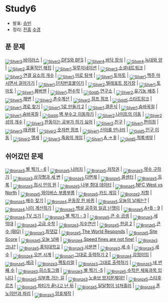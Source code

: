 <!-- tier 리스트 S -->
[Unrated]: https://user-images.githubusercontent.com/33937365/126247607-85783912-c11a-4d50-ac36-8cc7dcb75cd2.png
[NotRated]: https://user-images.githubusercontent.com/33937365/135189055-c3508249-b361-4948-8c36-a74b690cd346.png
[Bronze5]: https://user-images.githubusercontent.com/33937365/126247611-e362d727-17a4-4737-a232-5827e185ab7c.png
[Bronze4]: https://user-images.githubusercontent.com/33937365/126247612-89cbc675-e1d4-43a2-950b-1cb014dca697.png
[Bronze3]: https://user-images.githubusercontent.com/33937365/126247613-b8408610-7bc4-40f8-804f-a30a45ddbb68.png
[Bronze2]: https://user-images.githubusercontent.com/33937365/126247614-d85dc6ff-a520-4c00-82bd-eb593b156bd8.png
[Bronze1]: https://user-images.githubusercontent.com/33937365/126247616-04b2ab30-9891-4b7b-8cb4-38e99b97e834.png
[Silver5]: https://user-images.githubusercontent.com/33937365/126247618-38c5c905-672b-4d75-808e-8a7d45ea577d.png
[Silver4]: https://user-images.githubusercontent.com/33937365/126247620-ba2d1b96-b0aa-4b88-80c5-71569c69bbc3.png
[Silver3]: https://user-images.githubusercontent.com/33937365/126247621-1b55b7f4-3a79-4348-8a63-f00c1813853e.png
[Silver2]: https://user-images.githubusercontent.com/33937365/126247622-a83b30a9-6618-4593-b775-6f6730afd3f6.png
[Silver1]: https://user-images.githubusercontent.com/33937365/126247625-8d82f8ab-6f95-4ef8-a243-be31f548596e.png
[Gold5]: https://user-images.githubusercontent.com/33937365/126247627-2979d4d5-915a-4c4e-adb7-c171f9bafe28.png
[Gold4]: https://user-images.githubusercontent.com/33937365/126247629-b24e1e24-4579-450f-bc3c-f166361091dd.png
[Gold3]: https://user-images.githubusercontent.com/33937365/126247630-80fb15af-debc-451d-a937-6c9c6bfa693b.png
[Gold2]: https://user-images.githubusercontent.com/33937365/126247633-7112f6a6-57da-4d1d-953f-5414ba8ffc3d.png
[Gold1]: https://user-images.githubusercontent.com/33937365/126247635-42bd3af9-e129-4379-b44a-22d75de3def6.png
[Platinum5]: https://user-images.githubusercontent.com/33937365/126247636-763e3bc4-43a9-4724-8ce1-c2288aecb636.png
[Platinum4]: https://user-images.githubusercontent.com/33937365/126247637-af30d243-2771-4966-b0bb-0901b9fd4989.png
[Platinum3]: https://user-images.githubusercontent.com/33937365/126247640-cfd654db-86d8-42a9-8d1b-0f3494758330.png
[Platinum2]: https://user-images.githubusercontent.com/33937365/126247641-3e60e9a6-5116-4005-a87d-bfb59969c87a.png
[Platinum1]: https://user-images.githubusercontent.com/33937365/126247643-23bba5ac-52c4-442a-a88a-2eb8998f6446.png
[Diamond5]: https://user-images.githubusercontent.com/33937365/126247645-870445bf-25d9-45ce-9c07-a25949ffad21.png
[Diamond4]: https://user-images.githubusercontent.com/33937365/126247646-b2d7e328-c205-448d-a5bf-c6294c07edaa.png
[Diamond3]: https://user-images.githubusercontent.com/33937365/126247647-db568f94-882f-410c-bd1b-63d49c87623c.png
[Diamond2]: https://user-images.githubusercontent.com/33937365/126247648-52f92f07-0fb9-4b1d-a344-6e9b81d81044.png
[Diamond1]: https://user-images.githubusercontent.com/33937365/126247649-4d068f63-f5e1-40df-910e-dceeb2b7de99.png
[Ruby5]: https://user-images.githubusercontent.com/33937365/126247652-94013ea7-9a96-4068-b922-01535c85801d.png
[Ruby4]: https://user-images.githubusercontent.com/33937365/126247655-a10f7077-6341-416e-938c-b500b7022aca.png
[Ruby3]: https://user-images.githubusercontent.com/33937365/126247656-d0e16a36-5080-4585-a465-4e4f5302beef.png
[Ruby2]: https://user-images.githubusercontent.com/33937365/126247659-1d249660-02a2-4a95-966f-074f99df70fe.png
[Ruby1]: https://user-images.githubusercontent.com/33937365/126247660-8e0d236d-eaef-42b3-8983-28f9e6c94ff9.png
<!-- tier 리스트 E -->

# Study6
- 발표: [승빈](reference/wsb.pdf)
- 정리: [진홍](reference/kjh.pdf) [수경](reference/hsk.pdf) 

## 푼 문제
[<sub>![Silver3]</sub> 바이러스](https://www.acmicpc.net/problem/2606) |
[<sub>![Silver2]</sub> DFS와 BFS](https://www.acmicpc.net/problem/1260) |
[<sub>![Silver4]</sub> 바닥 장식](https://www.acmicpc.net/problem/1388) |
[<sub>![Silver4]</sub> 늑대와 양](https://www.acmicpc.net/problem/16956) |
[<sub>![Silver2]</sub> 효율적인 해킹](https://www.acmicpc.net/problem/1325) |
[<sub>![Silver1]</sub> 일루미네이션](https://www.acmicpc.net/problem/5547) |
[<sub>![Silver3]</sub> 소셜네트워크](https://www.acmicpc.net/problem/3098) |
[<sub>![Silver2]</sub> 연결 요소의 개수](https://www.acmicpc.net/problem/11724) |
[<sub>![Silver1]</sub> 미로 탐색](https://www.acmicpc.net/problem/2178) |
[<sub>![Silver1]</sub> 토마토](https://www.acmicpc.net/problem/7576) |
[<sub>![Silver1]</sub> 맥주 마시면서 걸어가기](https://www.acmicpc.net/problem/9205) | 
[<sub>![Silver1]</sub> 단지번호붙이기](https://www.acmicpc.net/problem/2667) |
[<sub>![Silver2]</sub> 텔레포트 정거장](https://www.acmicpc.net/problem/18232) |
[<sub>![Silver1]</sub> 토마토](https://www.acmicpc.net/problem/7569) | 
[<sub>![Silver1]</sub> 봄버맨](https://www.acmicpc.net/problem/16918) |
[<sub>![Silver1]</sub> 현수막](https://www.acmicpc.net/problem/14716) |
[<sub>![Gold5]</sub> 연구소](https://www.acmicpc.net/problem/14502) |
[<sub>![Silver2]</sub> 유기농 배추](https://www.acmicpc.net/problem/1012) |
[<sub>![Silver5]</sub> 해변](https://www.acmicpc.net/problem/14397) |
[<sub>![Silver2]</sub> 촌수계산](https://www.acmicpc.net/problem/2644) |
[<sub>![Silver2]</sub> 점프 점프](https://www.acmicpc.net/problem/14248) |
[<sub>![Gold5]</sub> 스타트링크](https://www.acmicpc.net/problem/5014) |
[<sub>![Silver1]</sub> 경로 찾기](https://www.acmicpc.net/problem/11403) |
[<sub>![Silver1]</sub> 1로 만들기 2](https://www.acmicpc.net/problem/12852) |
[<sub>![Silver1]</sub> 결혼식](https://www.acmicpc.net/problem/5567) |
[<sub>![Silver1]</sub> 숨바꼭질](https://www.acmicpc.net/problem/1697) |
[<sub>![Silver1]</sub> 숨바꼭질](https://www.acmicpc.net/problem/6118) |
[<sub>![Gold4]</sub> 벽 부수고 이동하기](https://www.acmicpc.net/problem/2206) |
[<sub>![Silver2]</sub> 나이트의 이동](https://www.acmicpc.net/problem/7562) |
[<sub>![Silver2]</sub> 섬의 개수](https://www.acmicpc.net/problem/4963) |
[<sub>![Silver3]</sub> 한동이는 공부가 하기 싫어](https://www.acmicpc.net/problem/3182) |
[<sub>![Silver2]</sub> 친구](https://www.acmicpc.net/problem/1058) |
[<sub>![Silver1]</sub> 편의점](https://www.acmicpc.net/problem/14221) |
[<sub>![Silver3]</sub> 태권왕](https://www.acmicpc.net/problem/14562) |
[<sub>![Silver2]</sub> 숫자판 점프](https://www.acmicpc.net/problem/2210) |
[<sub>![Silver1]</sub> 신아를 만나러](https://www.acmicpc.net/problem/6146) |
[<sub>![Gold5]</sub> 인구 이동](https://www.acmicpc.net/problem/16234) |
[<sub>![Silver2]</sub> 맹세](https://www.acmicpc.net/problem/3407) |
[<sub>![Silver3]</sub> 죽음의 게임](https://www.acmicpc.net/problem/17204) |
[<sub>![Silver1]</sub> A → B](https://www.acmicpc.net/problem/16953) |
[<sub>![Gold5]</sub> 적록색약](https://www.acmicpc.net/problem/10026) |

## 쉬어갔던 문제
[<sub>![Bronze3]</sub> 별 찍기 - 6](https://www.acmicpc.net/problem/2443) |
[<sub>![Bronze5]</sub> 나머지](https://www.acmicpc.net/problem/10430) |
[<sub>![Bronze5]</sub> 저작권](https://www.acmicpc.net/problem/2914) |
[<sub>![Bronze3]</sub> 약수 구하기](https://www.acmicpc.net/problem/2501) |
[<sub>![Bronze3]</sub> 삼각형과 세 변](https://www.acmicpc.net/problem/5073) |
[<sub>![Bronze3]</sub> 다면체](https://www.acmicpc.net/problem/10569) |
[<sub>![Bronze5]</sub> 콜센터](https://www.acmicpc.net/problem/5339) |
[<sub>![Bronze5]</sub> 등록](https://www.acmicpc.net/problem/7287) |
[<sub>![Bronze3]</sub> 접시 안의 원](https://www.acmicpc.net/problem/16483) |
[<sub>![Bronze5]</sub> 나부 함대 데이터](https://www.acmicpc.net/problem/9654) |
[<sub>![Bronze5]</sub> NFC West vs North](https://www.acmicpc.net/problem/10170) |
[<sub>![Bronze5]</sub> 와이버스 부릉부릉](https://www.acmicpc.net/problem/14645) |
[<sub>![Bronze5]</sub> 카드 게임](https://www.acmicpc.net/problem/5522) |
[<sub>![Bronze2]</sub> 저항](https://www.acmicpc.net/problem/1076) |
[<sub>![Bronze3]</sub> 배수 찾기](https://www.acmicpc.net/problem/4504) |
[<sub>![Bronze4]</sub> 운동장 한 바퀴](https://www.acmicpc.net/problem/16486) |
[<sub>![Bronze5]</sub> 오늘의 날짜는?](https://www.acmicpc.net/problem/16170) |
[<sub>![Bronze4]</sub> 나이 계산하기](https://www.acmicpc.net/problem/16199) |
[<sub>![Bronze2]</sub> 백설 공주와 일곱 난쟁이](https://www.acmicpc.net/problem/3040) |
[<sub>![Bronze5]</sub> A+B - 9](https://www.acmicpc.net/problem/15740) |
[<sub>![Bronze4]</sub> TV 크기](https://www.acmicpc.net/problem/1297) |
[<sub>![Bronze3]</sub> 별 찍기 - 3](https://www.acmicpc.net/problem/2440) |
[<sub>![Bronze5]</sub> 큰 수 곱셈](https://www.acmicpc.net/problem/13277) | 
[<sub>![Bronze3]</sub> 세 막대](https://www.acmicpc.net/problem/14215) |
[<sub>![Bronze3]</sub> 고급 수학](https://www.acmicpc.net/problem/7510) |
[<sub>![Bronze3]</sub> 지수연산](https://www.acmicpc.net/problem/2052) |
[<sub>![Bronze5]</sub> 한글 2](https://www.acmicpc.net/problem/11283) |
[<sub>![Bronze5]</sub> 큰 수 (BIG)](https://www.acmicpc.net/problem/14928) |
[<sub>![Bronze3]</sub> 최댓값](https://www.acmicpc.net/problem/2566) |
[<sub>![Bronze5]</sub> The World Responds](https://www.acmicpc.net/problem/23234) |
[<sub>![Bronze5]</sub> Site Score](https://www.acmicpc.net/problem/20254) |
[<sub>![Bronze5]</sub> 오늘 날짜](https://www.acmicpc.net/problem/10699) |
[<sub>![Bronze4]</sub> Speed fines are not fine!](https://www.acmicpc.net/problem/6763) |
[<sub>![Bronze3]</sub> 크냐?](https://www.acmicpc.net/problem/4101) |
[<sub>![Bronze5]</sub> 홍익대학교](https://www.acmicpc.net/problem/16394) |
[<sub>![Bronze3]</sub> 사분면](https://www.acmicpc.net/problem/9610) |
[<sub>![Bronze3]</sub> 세 수](https://www.acmicpc.net/problem/10817) |
[<sub>![Bronze3]</sub> 세 수](https://www.acmicpc.net/problem/2985) |
[<sub>![Bronze4]</sub> 오븐 시계](https://www.acmicpc.net/problem/2525) |
[<sub>![Bronze1]</sub> 그대로 출력하기 2](https://www.acmicpc.net/problem/11719) |
[<sub>![Bronze4]</sub> 감정이입](https://www.acmicpc.net/problem/14623) |
[<sub>![Bronze5]</sub> 세금](https://www.acmicpc.net/problem/20492) |
[<sub>![Bronze3]</sub> 팩토리얼](https://www.acmicpc.net/problem/10872) |
[<sub>![Bronze3]</sub> 그대로 출력하기](https://www.acmicpc.net/problem/11718) |
[<sub>![Bronze3]</sub> 네 번째 수](https://www.acmicpc.net/problem/2997) |
[<sub>![Bronze3]</sub> 히스토그램](https://www.acmicpc.net/problem/13752) |
[<sub>![Bronze3]</sub> 별 찍기 -5](https://www.acmicpc.net/problem/2442) |
[<sub>![Bronze5]</sub> 수학은 체육과목 입니다](https://www.acmicpc.net/problem/15894) |
[<sub>![Bronze5]</sub> 심부름 가는 길](https://www.acmicpc.net/problem/5554) |
[<sub>![Bronze3]</sub> 노솔브 방지문제야!!](https://www.acmicpc.net/problem/15917) |
[<sub>![Bronze5]</sub> 스타후르츠](https://www.acmicpc.net/problem/17496) |
[<sub>![Bronze5]</sub> 파티가 끝나고 난 뒤](https://www.acmicpc.net/problem/2845) |
[<sub>![Bronze5]</sub> 달달함이 넘쳐흘러](https://www.acmicpc.net/problem/17256) |
[<sub>![Bronze4]</sub> 폰 노이만과 파리](https://www.acmicpc.net/problem/14924) |
[<sub>![Bronze3]</sub> 암호제작](https://www.acmicpc.net/problem/1837) |